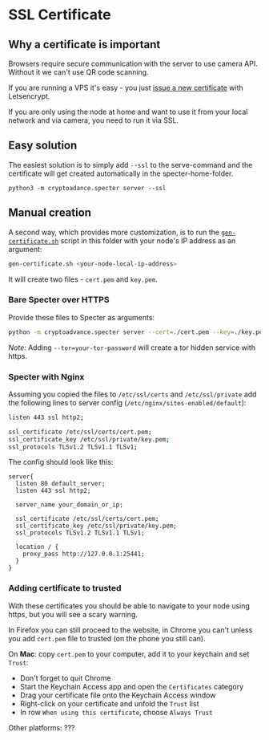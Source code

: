 # SSL Certificate

## Why a certificate is important

Browsers require secure communication with the server to use camera API. Without it we can't use QR code scanning.

If you are running a VPS it's easy - you just [issue a new certificate](./reverse-proxy.md#adding-https) with Letsencrypt.

If you are only using the node at home and want to use it from your local network and via camera, you need to run it via SSL.

## Easy solution

The easiest solution is to simply add `--ssl` to the serve-command and the certificate will get created automatically in the specter-home-folder.

```
python3 -m cryptoadance.specter server --ssl
```

## Manual creation

A second way, which provides more customization, is to run the [`gen-certificate.sh`](gen-certificate.sh) script in this folder with your node's IP address as an argument:

```sh
gen-certificate.sh <your-node-local-ip-address>
```

It will create two files - `cert.pem` and `key.pem`.

### Bare Specter over HTTPS

Provide these files to Specter as arguments:

```sh
python -m cryptoadvance.specter server --cert=./cert.pem --key=./key.pem
```

_Note:_ Adding `--tor=your-tor-password` will create a tor hidden service with https.

### Specter with Nginx

Assuming you copied the files to `/etc/ssl/certs` and `/etc/ssl/private` add the following lines to server config (`/etc/nginx/sites-enabled/default`):

```sh
listen 443 ssl http2;

ssl_certificate /etc/ssl/certs/cert.pem;
ssl_certificate_key /etc/ssl/private/key.pem;
ssl_protocols TLSv1.2 TLSv1.1 TLSv1;
```

The config should look like this:

```
server{
  listen 80 default_server;
  listen 443 ssl http2;

  server_name your_domain_or_ip;

  ssl_certificate /etc/ssl/certs/cert.pem;
  ssl_certificate_key /etc/ssl/private/key.pem;
  ssl_protocols TLSv1.2 TLSv1.1 TLSv1;

  location / {
    proxy_pass http://127.0.0.1:25441;
  }
}
```

### Adding certificate to trusted

With these certificates you should be able to navigate to your node using https, but you will see a scary warning.

In Firefox you can still proceed to the website, in Chrome you can't unless you add `cert.pem` file to trusted (on the phone you still can).

On **Mac**: copy `cert.pem` to your computer, add it to your keychain and set `Trust`:

- Don't forget to quit Chrome
- Start the Keychain Access app and open the `Certificates` category
- Drag your certificate file onto the Keychain Access window
- Right-click on your certificate and unfold the `Trust` list
- In row `When using this certificate`, choose `Always Trust`

Other platforms: ???
